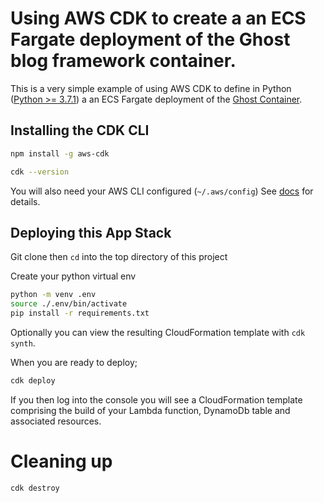 # Using AWS CDK to create a an ECS Fargate deployment of the Ghost blog framework container. 

This is a very simple example of using AWS CDK to define in Python 
([Python >= 3.7.1](https://docs.aws.amazon.com/cdk/latest/guide/getting_started.html)) a an ECS Fargate deployment of the
[Ghost Container](https://hub.docker.com/_/ghost/).

## Installing the CDK CLI

```bash
npm install -g aws-cdk

cdk --version
```
You will also need your AWS CLI configured (`~/.aws/config`)
See [docs](https://docs.aws.amazon.com/cdk/latest/guide/getting_started.html) for details.

## Deploying this App Stack

Git clone then `cd` into the top directory of this project

Create your python virtual env
```bash
python -m venv .env
source ./.env/bin/activate
pip install -r requirements.txt

```
Optionally you can view the resulting CloudFormation template with `cdk synth`.

When you are ready to deploy;
```bash
cdk deploy
```

If you then log into the console you will see a CloudFormation template comprising the build of your Lambda function, DynamoDb table
and associated resources.

# Cleaning up
```bash
cdk destroy
```